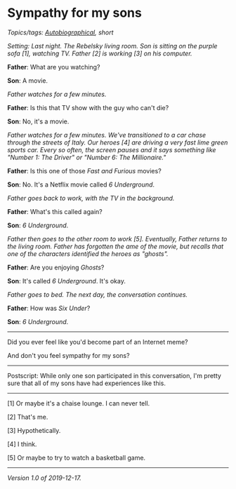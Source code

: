 Sympathy for my sons
====================

*Topics/tags: [Autobiographical](index-autobiographical), short*

_Setting: Last night.  The Rebelsky living room.  Son is sitting on 
the purple sofa [1], watching TV.  Father [2] is working [3] on his
computer._

**Father**: What are you watching?

**Son**: A movie.

_Father watches for a few minutes._

**Father**: Is this that TV show with the guy who can't die?

**Son**: No, it's a movie.

_Father watches for a few minutes.  We've transitioned to a car
chase through the streets of Italy.  Our heroes [4] are driving a
very fast lime green sports car.  Every so often, the screen pauses
and it says something like "Number 1: The Driver" or "Number 6: The
Millionaire."_

**Father**: Is this one of those _Fast and Furious_ movies?

**Son**: No.  It's a Netflix movie called _6 Underground_.

_Father goes back to work, with the TV in the background._

**Father**: What's this called again?

**Son**: _6 Underground_.

_Father then goes to the other room to work [5].  Eventually,
Father returns to the living room.  Father has forgotten the
ame of the movie, but recalls that one of the characters identified
the heroes as "ghosts"._

**Father**: Are you enjoying _Ghosts_?

**Son**: It's called _6 Underground_.  It's okay.

_Father goes to bed.  The next day, the conversation continues._

**Father**: How was _Six Under_?

**Son**: _6 Underground_.

---

Did you ever feel like you'd become part of an Internet meme?

And don't you feel sympathy for my sons?

---

Postscript: While only one son participated in this conversation, I'm
pretty sure that all of my sons have had experiences like this.

---

[1] Or maybe it's a chaise lounge.  I can never tell.

[2] That's me.

[3] Hypothetically.

[4] I think.

[5] Or maybe to try to watch a basketball game.

---

*Version 1.0 of 2019-12-17.*
